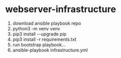 # webserver-infrastructure


1. download ansible playbook repo
2. python3 -m venv venv
3. pip3 install --upgrade pip
4. pip3 install -r requirements.txt
5. run bootstrap playbook...
6. ansible-playbook infrastructure.yml


